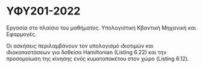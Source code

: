 # ΥΦΥ201-2022
Εργασία στο πλαίσιο του μαθήματος. Υπολογιστική Κβαντική Μηχανική και Εφαρμογές.

Οι ασκήσεις περιλαμβάνουν τον υπολογισμό ιδιοτιμών και ιδιοκαταστάσεων για δοθείσα Hamiltonian (Listing 6.22) και την προσομοίωση της κίνησης ενός κυματοπακέτου στον χώρο (Listing 6.12).
